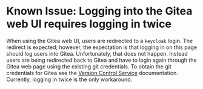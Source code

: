 # Known Issue: Logging into the Gitea web UI requires logging in twice

When using the Gitea web UI, users are redirected to a `keycloak` login.
The redirect is expected; however, the expectation is that logging in on this page should log users into Gitea. Unfortunately, that does not happen.
Instead users are being redirected back to Gitea and have to login again through the Gitea web page using the existing git credentials.
To obtain the git credentials for Gitea see the [Version Control Service](../../operations/configuration_management/Version_Control_Service_VCS.md) documentation.
Currently, logging in twice is the only workaround.

